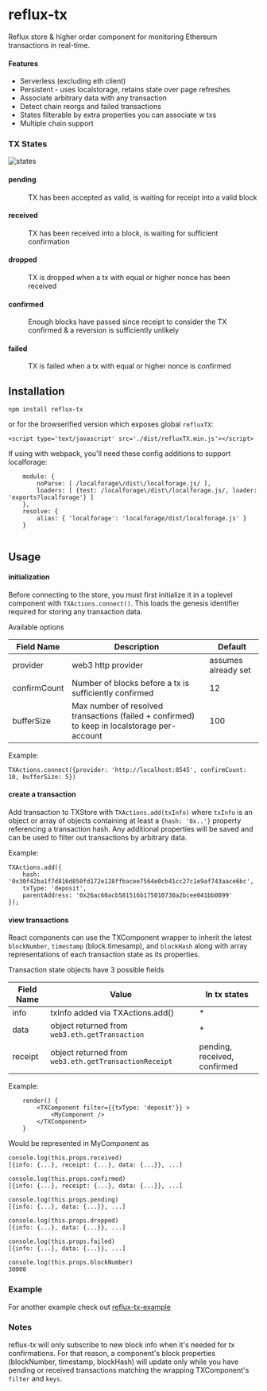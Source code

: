 reflux-tx
============

Reflux store & higher order component for monitoring Ethereum transactions in real-time.

#### Features

* Serverless (excluding eth client)
* Persistent - uses localstorage, retains state over page refreshes
* Associate arbitrary data with any transaction
* Detect chain reorgs and failed transactions
* States filterable by extra properties you can associate w txs
* Multiple chain support


### TX States


  ![states](https://raw.githubusercontent.com/ConsenSys/reflux-tx/enhance/docs/tx_states.png)

<dl>
  <dt><h4>pending</h4></dt>
  <dd>TX has been accepted as valid, is waiting for receipt into a valid block</dd>
  <dt><h4>received</h4></dt>
  <dd>TX has been received into a block, is waiting for sufficient confirmation</dd>
  <dt><h4>dropped</h4></dt>
  <dd>TX is dropped when a tx with equal or higher nonce has been received</dd>
  <dt><h4>confirmed</h4></dt>
  <dd>Enough blocks have passed since receipt to consider the TX confirmed & a reversion is sufficiently unlikely </dd>
  <dt><h4>failed</h4></dt>
  <dd>TX is failed when a tx with equal or higher nonce is confirmed</dd>
</dl>


## Installation

`npm install reflux-tx`

or for the browserified version which exposes global `refluxTX`:

`<script type='text/javascript' src='./dist/refluxTX.min.js'></script>`


If using with webpack, you'll need these config additions to support localforage:

```
	module: {
		noParse: [ /localforage\/dist\/localforage.js/ ],
		loaders: [ {test: /localforage\/dist\/localforage.js/, loader: 'exports?localforage'} ]
	},
	resolve: {
		alias: { 'localforage': 'localforage/dist/localforage.js' }
	}
	
```

Usage
--------------

#### initialization
Before connecting to the store, you must first initialize it in a toplevel component with `TXActions.connect()`. This loads the genesis identifier required for storing any transaction data.

Available options

Field Name  | Description | Default
------------- | ------------- | ------------
provider  | web3 http provider | assumes already set
confirmCount  | Number of blocks before a tx is sufficiently confirmed | 12
bufferSize  | Max number of resolved transactions (failed + confirmed) to keep in localstorage per-account | 100

Example:

`TXActions.connect({provider: 'http://localhost:8545', confirmCount: 10, bufferSize: 5})`

#### create a transaction
Add transaction to TXStore with `TXActions.add(txInfo)` where `txInfo` is an object or array of objects containing at least a `{hash: '0x..'}` property referencing a transaction hash. Any additional properties will be saved and can be used to filter out transactions by arbitrary data.

Example:

```
TXActions.add({
	hash: '0x30f42ba1f7d816d850fd172e128ffbacee7564e0cb41cc27c1e9af743aace6bc',
	txType: 'deposit',
	parentAddress: '0x26ac60acb581516b175010730a2bcee041bb0099'
});
```

#### view transactions
React components can use the TXComponent wrapper to inherit the latest `blockNumber`, `timestamp` (block.timesamp), and `blockHash` along with array representations of each transaction state as its properties.

Transaction state objects have 3 possible fields

Field Name  | Value | In tx states
------------- | ------------- | ------------
info  | txInfo added via TXActions.add() | *
data  | object returned from `web3.eth.getTransaction` | *
receipt | object returned from `web3.eth.getTransactionReceipt` | pending, received, confirmed



Example:

```
	render() {
		<TXComponent filter={{txType: 'deposit'}} >
			<MyComponent />
		</TXComponent>
	}
```
Would be represented in MyComponent as 

```
console.log(this.props.received)
[{info: {...}, receipt: {...}, data: {...}}, ...]

console.log(this.props.confirmed)
[{info: {...}, receipt: {...}, data: {...}}, ...]

console.log(this.props.pending)
[{info: {...}, data: {...}}, ...]

console.log(this.props.dropped)
[{info: {...}, data: {...}}, ...]

console.log(this.props.failed)
[{info: {...}, data: {...}}, ...]

console.log(this.props.blockNumber)
30000
```

### Example
For another example check out [reflux-tx-example](https://github.com/ckeenan/reflux-tx-example)

### Notes

reflux-tx will only subscribe to new block info when it's needed for tx confirmations. For that reason, a component's block properties (blockNumber, timestamp, blockHash) will update only while you have pending or received transactions matching the wrapping TXComponent's `filter` and `keys`.



